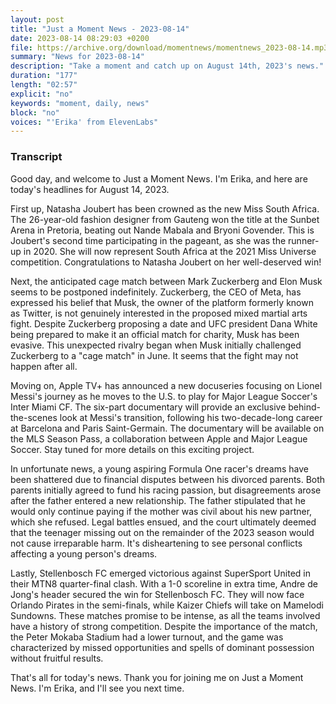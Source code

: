 ```yaml
---
layout: post
title: "Just a Moment News - 2023-08-14"
date: 2023-08-14 08:29:03 +0200
file: https://archive.org/download/momentnews/momentnews_2023-08-14.mp3
summary: "News for 2023-08-14"
description: "Take a moment and catch up on August 14th, 2023's news."
duration: "177"
length: "02:57"
explicit: "no"
keywords: "moment, daily, news"
block: "no"
voices: "'Erika' from ElevenLabs"
---
```


### Transcript

Good day, and welcome to Just a Moment News. I'm Erika, and here are today's headlines for August 14, 2023.

First up, Natasha Joubert has been crowned as the new Miss South Africa. The 26-year-old fashion designer from Gauteng won the title at the Sunbet Arena in Pretoria, beating out Nande Mabala and Bryoni Govender. This is Joubert's second time participating in the pageant, as she was the runner-up in 2020. She will now represent South Africa at the 2021 Miss Universe competition. Congratulations to Natasha Joubert on her well-deserved win!

Next, the anticipated cage match between Mark Zuckerberg and Elon Musk seems to be postponed indefinitely. Zuckerberg, the CEO of Meta, has expressed his belief that Musk, the owner of the platform formerly known as Twitter, is not genuinely interested in the proposed mixed martial arts fight. Despite Zuckerberg proposing a date and UFC president Dana White being prepared to make it an official match for charity, Musk has been evasive. This unexpected rivalry began when Musk initially challenged Zuckerberg to a "cage match" in June. It seems that the fight may not happen after all.

Moving on, Apple TV+ has announced a new docuseries focusing on Lionel Messi's journey as he moves to the U.S. to play for Major League Soccer's Inter Miami CF. The six-part documentary will provide an exclusive behind-the-scenes look at Messi's transition, following his two-decade-long career at Barcelona and Paris Saint-Germain. The documentary will be available on the MLS Season Pass, a collaboration between Apple and Major League Soccer. Stay tuned for more details on this exciting project.

In unfortunate news, a young aspiring Formula One racer's dreams have been shattered due to financial disputes between his divorced parents. Both parents initially agreed to fund his racing passion, but disagreements arose after the father entered a new relationship. The father stipulated that he would only continue paying if the mother was civil about his new partner, which she refused. Legal battles ensued, and the court ultimately deemed that the teenager missing out on the remainder of the 2023 season would not cause irreparable harm. It's disheartening to see personal conflicts affecting a young person's dreams.

Lastly, Stellenbosch FC emerged victorious against SuperSport United in their MTN8 quarter-final clash. With a 1-0 scoreline in extra time, Andre de Jong's header secured the win for Stellenbosch FC. They will now face Orlando Pirates in the semi-finals, while Kaizer Chiefs will take on Mamelodi Sundowns. These matches promise to be intense, as all the teams involved have a history of strong competition. Despite the importance of the match, the Peter Mokaba Stadium had a lower turnout, and the game was characterized by missed opportunities and spells of dominant possession without fruitful results.

That's all for today's news. Thank you for joining me on Just a Moment News. I'm Erika, and I'll see you next time.
